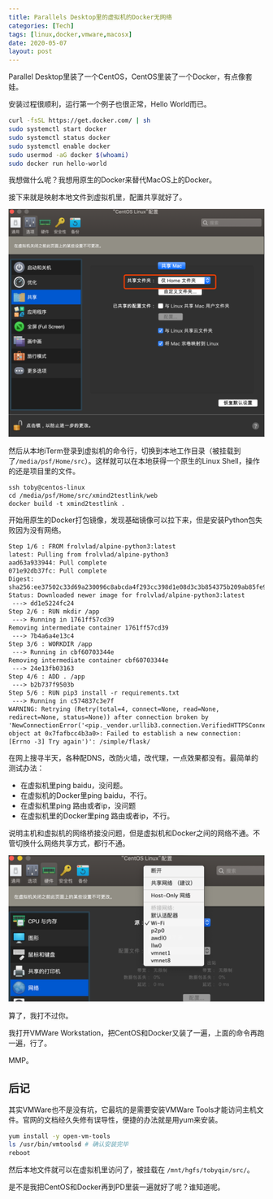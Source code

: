 ```yaml
---
title: Parallels Desktop里的虚拟机的Docker无网络
categories: [Tech]
tags: [linux,docker,vmware,macosx]
date: 2020-05-07
layout: post
---
```

Parallel Desktop里装了一个CentOS，CentOS里装了一个Docker，有点像套娃。

<!-- more -->

安装过程很顺利，运行第一个例子也很正常，Hello World而已。

```bash
curl -fsSL https://get.docker.com/ | sh
sudo systemctl start docker
sudo systemctl status docker
sudo systemctl enable docker
sudo usermod -aG docker $(whoami)
sudo docker run hello-world
```

我想做什么呢？我想用原生的Docker来替代MacOS上的Docker。

接下来就是映射本地文件到虚拟机里，配置共享就好了。

![image-20200507220741525](images/image-20200507220741525.png)

然后从本地iTerm登录到虚拟机的命令行，切换到本地工作目录（被挂载到了`/media/psf/Home/src`）。这样就可以在本地获得一个原生的Linux Shell，操作的还是项目里的文件。

```
ssh toby@centos-linux
cd /media/psf/Home/src/xmind2testlink/web
docker build -t xmind2testlink .
```

开始用原生的Docker打包镜像，发现基础镜像可以拉下来，但是安装Python包失败因为没有网络。

```
Step 1/6 : FROM frolvlad/alpine-python3:latest
latest: Pulling from frolvlad/alpine-python3
aad63a933944: Pull complete
071e92db37fc: Pull complete
Digest: sha256:ee37502c33d69a230096c8abcda4f293cc398d1e08d3c3b854375b209ab85fe9
Status: Downloaded newer image for frolvlad/alpine-python3:latest
 ---> dd1e5224fc24
Step 2/6 : RUN mkdir /app
 ---> Running in 1761ff57cd39
Removing intermediate container 1761ff57cd39
 ---> 7b4a6a4e13c4
Step 3/6 : WORKDIR /app
 ---> Running in cbf60703344e
Removing intermediate container cbf60703344e
 ---> 24e13fb03163
Step 4/6 : ADD . /app
 ---> b2b737f9503b
Step 5/6 : RUN pip3 install -r requirements.txt
 ---> Running in c574837c3e7f
WARNING: Retrying (Retry(total=4, connect=None, read=None, redirect=None, status=None)) after connection broken by 'NewConnectionError('<pip._vendor.urllib3.connection.VerifiedHTTPSConnection object at 0x7fafbcc4b3a0>: Failed to establish a new connection: [Errno -3] Try again')': /simple/flask/
```

在网上搜寻半天，各种配DNS，改防火墙，改代理，一点效果都没有。最简单的测试办法：

* 在虚拟机里ping baidu，没问题。
* 在虚拟机的Docker里ping baidu，不行。
* 在虚拟机里ping 路由或者ip，没问题
* 在虚拟机里的Docker里ping 路由或者ip，不行。

说明主机和虚拟机的网络桥接没问题，但是虚拟机和Docker之间的网络不通。不管切换什么网络共享方式，都行不通。

![image-20200507222519106](images/image-20200507222519106.png)

算了，我打不过你。

我打开VMWare Workstation，把CentOS和Docker又装了一遍，上面的命令再跑一遍，行了。

MMP。

## 后记

其实VMWare也不是没有坑，它最坑的是需要安装VMWare Tools才能访问主机文件。官网的文档经久失修有误导性，便捷的办法就是用yum来安装。

```bash
yum install -y open-vm-tools
ls /usr/bin/vmtoolsd # 确认安装完毕
reboot
```

然后本地文件就可以在虚拟机里访问了，被挂载在 `/mnt/hgfs/tobyqin/src/`。

是不是我把CentOS和Docker再到PD里装一遍就好了呢？谁知道呢。


